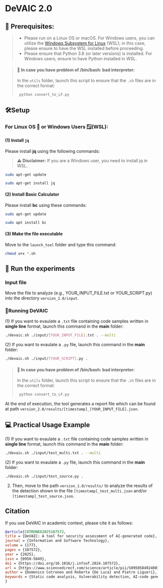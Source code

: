# DeVAIC 2.0

## **🚧 Prerequisites:** 
> - Please run on a Linux OS or macOS. For Windows users, you can utilize the [Windows Subsystem for Linux](https://learn.microsoft.com/it-it/windows/wsl/install) (WSL); in this case, please ensure to have the WSL installed before proceeding.
> - Please ensure that Python 3.8 (or later versions) is installed. For Windows users, ensure to have Python installed in WSL.

> #### **🚨 In case you have problem of /bin/bash: bad interpreter:**
> In the `utils` folder, launch this script to ensure that the `.sh` files are in the correct format:
> ```python
>  python convert_to_LF.py
>  ```


## 🛠Setup

### For Linux OS 🐧 or Windows Users 🪟(WSL):

#### (1) Install `jq`

Please install **jq** using the following commands:

> **⚠️ Disclaimer:** If you are a Windows user, you need to install jq in WSL.

```bash
sudo apt-get update

sudo apt-get install jq
```


#### (2) Install Basic Calculator
Please install **bc** using these commands:
```bash
sudo apt-get update

sudo apt install bc
```


#### (3) Make the file executable
Move to the `launch_tool` folder and type this command:
```bash
chmod u+x *.sh
```


## 🚀 Run the experiments

### Input file

Move the file to analyze (e.g., YOUR_INPUT_FILE.txt or YOUR_SCRIPT.py) into the directory ``version_2.0/input``.


### 🎯Running DeVAIC 

(1) If you want to evaulate a `.txt` file containing code samples written in **single line** format, launch this command in the **main** folder:
```bash
./devaic.sh ./input/[YOUR_INPUT_FILE].txt . --multi
```


(2) If you want to evaulate a `.py` file, launch this command in the **main** folder:
```bash
./devaic.sh ./input/[YOUR_SCRIPT].py .
```


> #### **🚨 In case you have problem of /bin/bash: bad interpreter:**
> In the `utils` folder, launch this script to ensure that the `.sh` files are in the correct format:
> ```python
>  python convert_to_LF.py
>  ```


At the end of execution, the tool generates a report file which can be found at path ``version_2.0/results/[timestamp]_[YOUR_INPUT_FILE].json``. 


## 💻 Practical Usage Example 

(1) If you want to evaulate a `.txt` file containing code samples written in **single line** format, launch this command in the **main** folder:
```bash
./devaic.sh ./input/test_multi.txt . --multi
```


(2) If you want to evaulate a `.py` file, launch this command in the **main** folder:
```bash
./devaic.sh ./input/test_source.py .
```

2. Then, move to the path ``version_1.0/results/`` to analyze the results of the detection shown in the file ``[timestamp]_test_multi.json`` and/or ``[timestamp]_test_source.json``.


## Citation

If you use DeVAIC in academic context, please cite it as follows:

```bibtex
@article{COTRONEO2025107572,
title = {DeVAIC: A tool for security assessment of AI-generated code},
journal = {Information and Software Technology},
volume = {177},
pages = {107572},
year = {2025},
issn = {0950-5849},
doi = {https://doi.org/10.1016/j.infsof.2024.107572},
url = {https://www.sciencedirect.com/science/article/pii/S0950584924001770},
author = {Domenico Cotroneo and Roberta {De Luca} and Pietro Liguori},
keywords = {Static code analysis, Vulnerability detection, AI-code generators, Python}
}
